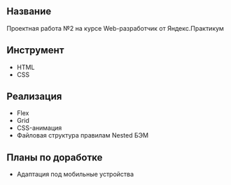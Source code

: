 ## Название
Проектная работа №2 
на курсе Web-разработчик от Яндекс.Практикум

## Инструмент
* HTML
* CSS

## Реализация
* Flex
* Grid
* CSS-анимация
* Файловая структура правилам Nested БЭМ

## Планы по доработке
* Адаптация под мобильные устройства